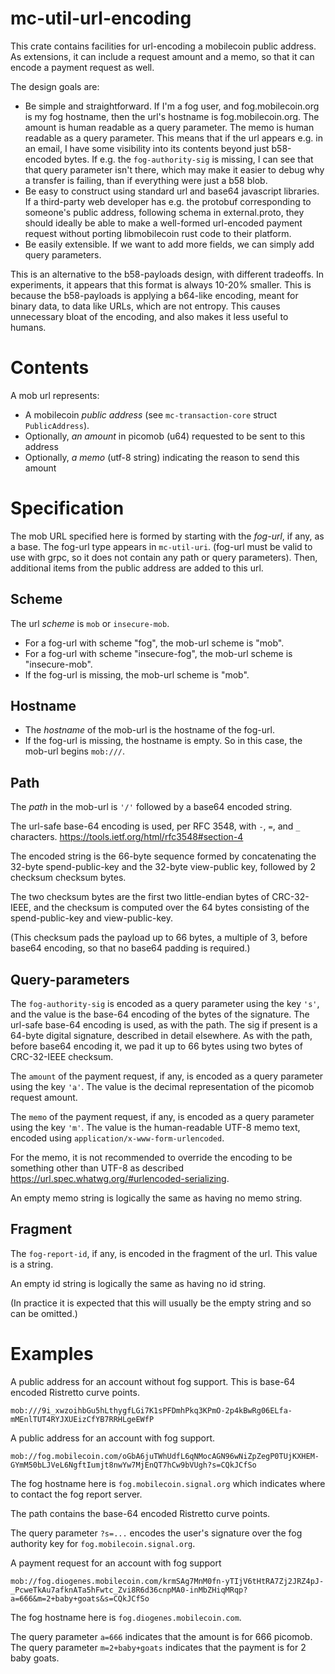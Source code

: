 mc-util-url-encoding
====================

This crate contains facilities for url-encoding a mobilecoin public address.
As extensions, it can include a request amount and a memo, so that it can encode
a payment request as well.

The design goals are:
- Be simple and straightforward. If I'm a fog user, and fog.mobilecoin.org is my
  fog hostname, then the url's hostname is fog.mobilecoin.org. The amount is
  human readable as a query parameter. The memo is human readable as a query parameter.
  This means that if the url appears e.g. in an email, I have some visibility into
  its contents beyond just b58-encoded bytes. If e.g. the `fog-authority-sig` is missing,
  I can see that that query parameter isn't there, which may make it easier to debug
  why a transfer is failing, than if everything were just a b58 blob.
- Be easy to construct using standard url and base64 javascript libraries.
  If a third-party web developer has e.g. the protobuf corresponding to someone's
  public address, following schema in external.proto, they should ideally be able
  to make a well-formed url-encoded payment request without porting libmobilecoin
  rust code to their platform.
- Be easily extensible. If we want to add more fields, we can simply add query parameters.

This is an alternative to the b58-payloads design, with different tradeoffs.
In experiments, it appears that this format is always 10-20% smaller. This is because
the b58-payloads is applying a b64-like encoding, meant for binary data, to data like URLs,
which are not entropy. This causes unnecessary bloat of the encoding, and also makes it less useful
to humans.

Contents
========

A mob url represents:
- A mobilecoin *public address* (see `mc-transaction-core` struct `PublicAddress`).
- Optionally, *an amount* in picomob (u64) requested to be sent to this address
- Optionally, *a memo* (utf-8 string) indicating the reason to send this amount

Specification
=============

The mob URL specified here is formed by starting with the *fog-url*, if any,
as a base. The fog-url type appears in `mc-util-uri`. (fog-url must be valid to
use with grpc, so it does not contain any path or query parameters).
Then, additional items from the public address are added to this url.

Scheme
------

The url *scheme* is `mob` or `insecure-mob`.

- For a fog-url with scheme "fog", the mob-url scheme is "mob".
- For a fog-url with scheme "insecure-fog", the mob-url scheme is "insecure-mob".
- If the fog-url is missing, the mob-url scheme is "mob".

Hostname
--------

- The *hostname* of the mob-url is the hostname of the fog-url.
- If the fog-url is missing, the hostname is empty. So in this case, the mob-url begins `mob:///`.

Path
----

The *path* in the mob-url is `'/'` followed by a base64 encoded string.

The url-safe base-64 encoding is used, per RFC 3548, with `-`, `=`, and `_` characters.
https://tools.ietf.org/html/rfc3548#section-4

The encoded string is the 66-byte sequence formed by concatenating
the 32-byte spend-public-key and the 32-byte view-public key, followed by 2 checksum checksum bytes.

The two checksum bytes are the first two little-endian bytes of CRC-32-IEEE, and the checksum is
computed over the 64 bytes consisting of the spend-public-key and view-public-key.

(This checksum pads the payload up to 66 bytes, a multiple of 3, before base64 encoding, so that
no base64 padding is required.)

Query-parameters
----------------

The `fog-authority-sig` is encoded as a query parameter using the key `'s'`, and the value is
the base-64 encoding of the bytes of the signature. The url-safe base-64 encoding is used, as
with the path. The sig if present is a 64-byte digital signature, described in detail elsewhere.
As with the path, before base64 encoding it, we pad it up to 66 bytes using two bytes of CRC-32-IEEE
checksum.

The `amount` of the payment request, if any, is encoded as a query parameter using the key `'a'`.
The value is the decimal representation of the picomob request amount.

The `memo` of the payment request, if any, is encoded as a query parameter using the key `'m'`.
The value is the human-readable UTF-8 memo text, encoded using `application/x-www-form-urlencoded`.

For the memo, it is not recommended to override the encoding to be something other than UTF-8 as described https://url.spec.whatwg.org/#urlencoded-serializing.

An empty memo string is logically the same as having no memo string.

Fragment
--------

The `fog-report-id`, if any, is encoded in the fragment of the url. This value is a string.

An empty id string is logically the same as having no id string.

(In practice it is expected that this will usually be the empty string and so can be omitted.)

Examples
========

A public address for an account without fog support. This is base-64 encoded Ristretto curve points.

```
mob:///9i_xwzoihbGu5hLthygfLGi7K1sPFDmhPkq3KPmO-2p4kBwRg06ELfa-mMEnlTUT4RYJXUEizCfYB7RRHLgeEWfP
```

A public address for an account with fog support.

```
mob://fog.mobilecoin.com/oGbA6juTWhUdfL6qNMocAGN96wNiZpZegP0TUjKXHEM-GYmM50bLJVeL6NgftIumjt8nwYw7MjEnQT7hCw9bVUgh?s=CQkJCfSo
```

The fog hostname here is `fog.mobilecoin.signal.org` which indicates where to contact the fog report server.

The path contains the base-64 encoded Ristretto curve points.

The query parameter `?s=...` encodes the user's signature over the fog authority key for `fog.mobilecoin.signal.org`.

A payment request for an account with fog support

```
mob://fog.diogenes.mobilecoin.com/krmSAg7MnM0fn-yTIjV6tHtRA7Zj2JRZ4pJ-_PcweTkAu7afknATa5hFwtc_Zvi8R6d36cnpMA0-inMbZHiqMRqp?a=666&m=2+baby+goats&s=CQkJCfSo
```

The fog hostname here is `fog.diogenes.mobilecoin.com`.

The query parameter `a=666` indicates that the amount is for 666 picomob.
The query parameter `m=2+baby+goats` indicates that the payment is for 2 baby goats.

